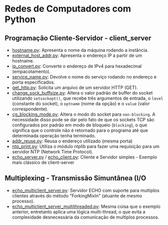 # Redes de Computadores com Python

## Programação Cliente-Servidor - client_server

- [hostname.py](./client_server/hostname.py): Apresenta o nome da máquina rodando a instância.
- [external_host_addr.py](./client_server/external_host_addr.py): Apresenta o endereço IP a partir de um hostname.
- [ip_convert.py](./client_server/ip_convert.py): Converte o endereço de IPv4 para hexadecimal (empacotamento).
- [service_name.py](./client_server/service_name.py): Devolve o nome do serviço rodando no endereço e porta especificados.
- [get_http.py](./client_server/get_http.py): Solicita um arquivo de um servidor HTTP (GET).
- [change_sock_buffsize.py](./client_server/change_sock_buffsize.py): Altera o valor padrão de buffer do socket utilizando `setsockopt()`, que recebe três argumentos de entrada, o `level` (constante do socket), o `optname` (nome da opção) e o `value` (valor correspondente).
- [cg_blocking_mode.py](./client_server/cg_blocking_mode.py): Altera o modo do socket para `non-blocking`. A necessidade disso pode se dar pelo fato de que os sockets TCP são configurados por padrão em modo de bloqueio (`blocking`), o que significa que o controle não é retornado para o programa até que determinada operação tenha terminado.
- [addr_reuse.py](./client_server/addr_reuse.py): Reusa o endereço utilizado (mesma porta)
- [ntp_print.py](./client_server/ntp_print.py): Utiliza o módulo ntplib para fazer uma requisição para um servidor NTP (Network Time Protocol).
- [echo_server.py](./client_server/echo_server.py) / [echo_client.py](./client_server/echo_client.py): Cliente e Servidor simples - Exemplo mais clássico de client-server

## Multiplexing - Transmissão Simuntânea (I/O

- [echo_multiclient_server.py](./multiplexing/echo_multiclient_server.py): Servidor ECHO com suporte para multiplos clientes através do método "ForkingMixIn" (atuante de mesmo processo).
- [echo_multiclient_server_multithreaded.py](./multiplexing/echo_multiclient_server_multithreaded.py): Mesma coisa que o exemplo anterior, entretanto aplica uma lógica multi-thread, o que evita a complexidade desnecessária da comunicação de multiplos processos.